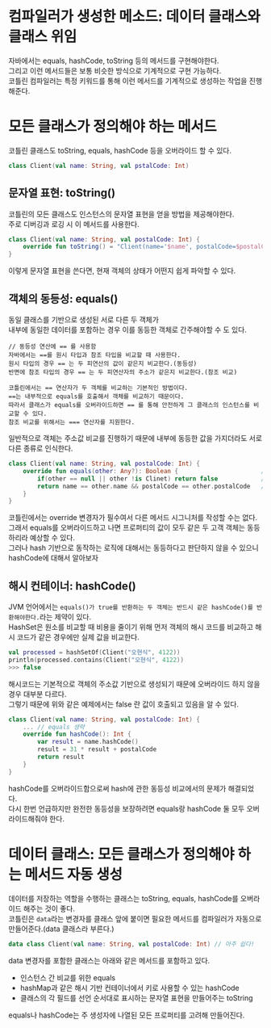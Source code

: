 컴파일러가 생성한 메소드: 데이터 클래스와 클래스 위임
==========================================
자바에서는 equals, hashCode, toString 등의 메서드를 구현해야한다.            
그리고 이런 메서드들은 보통 비슷한 방식으로 기계적으로 구현 가능하다.              
코틀린 컴파일러는 특정 키워드를 통해 이런 메서드를 기계적으로 생성하는 작업을 진행해준다.       

# 모든 클래스가 정의해야 하는 메서드   
코틀린 클래스도 toString, equals, hashCode 등을 오버라이드 할 수 있다.   

```kt
class Client(val name: String, val pstalCode: Int)
```

## 문자열 표현: toString()    
코틀린의 모든 클래스도 인스턴스의 문자열 표현을 얻을 방법을 제공해야한다.      
주로 디버깅과 로깅 시 이 메서드를 사용한다.     

```kt
class Client(val name: String, val postalCode: Int) {
    override fun toString() = "Client(name='$name', postalCode=$postalCode)"
}
```
이렇게 문자열 표현을 쓴다면, 현재 객체의 상태가 어떤지 쉽게 파악할 수 있다.   

## 객체의 동등성: equals()  
동일 클래스를 기반으로 생성된 서로 다른 두 객체가     
내부에 동일한 데이터를 포함하는 경우 이를 동등한 객체로 간주해야할 수 도 있다.       
   
```
// 동등성 연산에 == 를 사용함   
자바에서는 ==를 원시 타입과 참조 타입을 비교할 때 사용한다.       
원시 타입의 경우 == 는 두 피연산의 값이 같은지 비교한다.(동등성)        
반면에 참조 타입의 경우 == 는 두 피연산자의 주소가 같은지 비교한다.(참조 비교)        

코틀린에서는 == 연산자가 두 객체를 비교하는 기본적인 방법이다.   
==는 내부적으로 equals를 호출해서 객체를 비교하기 때문이다.   
따라서 클래스가 equals를 오버라이드하면 == 를 통해 안전하게 그 클래스의 인스턴스를 비교할 수 있다.      
참조 비교를 위해서는 === 연산자를 지원한다. 
```
   
일반적으로 객체는 주소값 비교를 진행하기 때문에 내부에 동등한 값을 가지더라도 서로 다른 종류로 인식한다.     
  
```kt
class Client(val name: String, val postalCode: Int) {
    override fun equals(other: Any?): Boolean {                       // Any는 Object 대응 클래스(최상위), Nullable 검사를 한다.  
        if(other == null || other !is Clinet) return false            // is -> 타입 검사 
        return name == other.name && postalCode == other.postalCode   // 두 객체의 프로퍼티 값이 서로 같은지 검사한다.   
    }
}
```

코틀린에서는 override 변경자가 필수여서 다른 메서드 시그니처를 작성할 수는 없다.       
그래서 equals를 오버라이드하고 나면 프로퍼티의 값이 모두 같은 두 고객 객체는 동등하리라 예상할 수 있다.          
그러나 hash 기반으로 동작하는 로직에 대해서는 동등하다고 판단하지 않을 수 있으니 hashCode에 대해서 알아보자      

## 해시 컨테이너: hashCode()     
JVM 언어에서는 `equals()가 true를 반환하는 두 객체는 반드시 같은 hashCode()를 반환해야한다.`라는 제약이 있다.      
HashSet은 원소를 비교할 때 비용을 줄이기 위해 먼저 객체의 해시 코드를 비교하고 해시 코드가 같은 경우에만 실제 값을 비교한다.   
   
```kt
val processed = hashSetOf(Client("오현식", 4122))
println(processed.contains(Client("오현식", 4122))
>>> false  
```
해시코드는 기본적으로 객체의 주소값 기반으로 생성되기 때문에 오버라이드 하지 않을 경우 대부분 다르다.    
그렇기 때문에 위와 같은 예제에서는 false 란 값이 호출되고 있음을 알 수 있다.    

```kt
class Client(val name: String, val postalCode: Int) {
    ... // equals 생략 
    override fun hashCode(): Int {
        var result = name.hashCode()
        result = 31 * result + postalCode
        return result
    }
}
```
hashCode를 오버라이드함으로써 hash에 관한 동등성 비교에서의 문제가 해결되었다.     
다시 한번 언급하지만 완전한 동등성을 보장하려면 equals랑 hashCode 둘 모두 오버라이드해줘야 한다.       
  
# 데이터 클래스: 모든 클래스가 정의해야 하는 메서드 자동 생성        
데이터를 저장하는 역할을 수행하는 클래스는 toString, equals, hashCode를 오버라이드 해주는 것이 좋다.        
코틀린은 `data`라는 변경자를 클래스 앞에 붙이면 필요한 메서드를 컴파일러가 자동으로 만들어준다.(data 클래스라 부른다.)     

```kt
data class Client(val name: String, val postalCode: Int) // 아주 쉽다!  
``` 
data 변경자를 포함한 클래스는 아래와 같은 메서드를 포함하고 있다.   
  
* 인스턴스 간 비교를 위한 equals     
* hashMap과 같은 해시 기반 컨테이너에서 키로 사용할 수 있는 hashCode    
* 클래스의 각 필드를 선언 순서대로 표시하는 문자열 표현을 만들어주는 toString
     
equals나 hashCode는 주 생성자에 나열된 모든 프로퍼티를 고려해 만들어진다.        
















